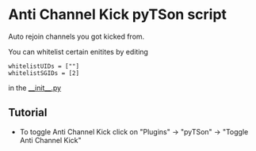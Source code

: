 # Anti Channel Kick pyTSon script
Auto rejoin channels you got kicked from.

You can whitelist certain enitites by editing
```
whitelistUIDs = [""]
whitelistSGIDs = [2]
```
in the [\_\_init__.py](https://github.com/Bluscream/pyTSon_plugins/blob/master/scripts/antiChannelKick/__init__.py)

## Tutorial
 - To toggle Anti Channel Kick click on "Plugins" -> "pyTSon" -> "Toggle Anti Channel Kick"